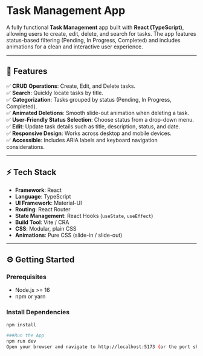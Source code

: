 # Task Management App

A fully functional **Task Management** app built with **React (TypeScript)**, allowing users to create, edit, delete, and search for tasks. The app features status-based filtering (Pending, In Progress, Completed) and includes animations for a clean and interactive user experience.

---

## 🌟 Features

✅ **CRUD Operations**: Create, Edit, and Delete tasks.  
✅ **Search**: Quickly locate tasks by title.  
✅ **Categorization**: Tasks grouped by status (Pending, In Progress, Completed).  
✅ **Animated Deletions**: Smooth slide-out animation when deleting a task.  
✅ **User-Friendly Status Selection**: Choose status from a drop-down menu.  
✅ **Edit**: Update task details such as title, description, status, and date.  
✅ **Responsive Design**: Works across desktop and mobile devices.  
✅ **Accessible**: Includes ARIA labels and keyboard navigation considerations.

---

## ⚡️ Tech Stack

- **Framework**: React
- **Language**: TypeScript
- **UI Framework**: Material-UI
- **Routing**: React Router
- **State Management**: React Hooks (`useState`, `useEffect`)
- **Build Tool**: Vite / CRA
- **CSS**: Modular, plain CSS
- **Animations**: Pure CSS (slide-in / slide-out)

---


## ⚙️ Getting Started

### Prerequisites
- Node.js >= 16
- npm or yarn

### Install Dependencies
```bash
npm install

###Run the App
npm run dev
Open your browser and navigate to http://localhost:5173 (or the port shown in your terminal).
